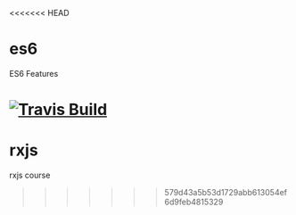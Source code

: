 <<<<<<< HEAD
# es6
ES6 Features

[![Travis Build](https://img.shields.io/travis/rambethina/es6.svg)](https://travis-ci.org/rambethina/es6)
=======
# rxjs
rxjs course
>>>>>>> 579d43a5b53d1729abb613054ef6d9feb4815329

